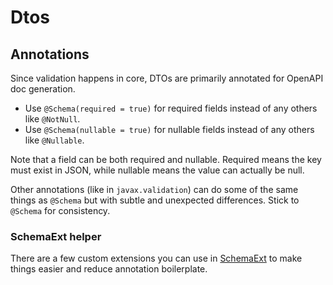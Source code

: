 # Dtos

## Annotations

Since validation happens in core, DTOs are primarily annotated for OpenAPI doc generation.

- Use `@Schema(required = true)` for required fields instead of any others like `@NotNull`.
- Use `@Schema(nullable = true)` for nullable fields instead of any others like `@Nullable`.

Note that a field can be both required and nullable. Required means the key must exist in JSON,
while nullable means the value can actually be null.

Other annotations (like in `javax.validation`) can do some of the same things as `@Schema` but with
subtle and unexpected differences. Stick to `@Schema` for consistency.

### SchemaExt helper

There are a few custom extensions you can use in [SchemaExt](../../docs/SchemaExt.java) to make
things easier and reduce annotation boilerplate.
